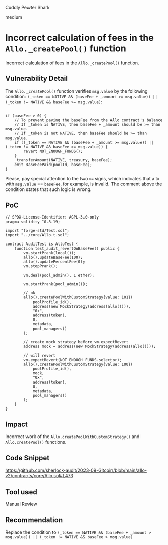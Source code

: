 Cuddly Pewter Shark

medium

# Incorrect calculation of fees in the `Allo._createPool()` function
Incorrect calculation of fees in the `Allo._createPool()` function.

## Vulnerability Detail
The `Allo._createPool()` function verifies `msg.value` by the following condition: `(_token == NATIVE && (baseFee + _amount >= msg.value)) || (_token != NATIVE && baseFee >= msg.value)`:

```solidity

if (baseFee > 0) {
    // To prevent paying the baseFee from the Allo contract's balance
    // If _token is NATIVE, then baseFee + _amount should be >= than msg.value.
    // If _token is not NATIVE, then baseFee should be >= than msg.value.
    if ((_token == NATIVE && (baseFee + _amount >= msg.value)) || (_token != NATIVE && baseFee >= msg.value)) {
        revert NOT_ENOUGH_FUNDS();
    }
    _transferAmount(NATIVE, treasury, baseFee);
    emit BaseFeePaid(poolId, baseFee);
}

```

Please, pay special attention to the two `>=` signs, which indicates that a tx with `msg.value` == `baseFee`, for example, is invalid.
The comment above the condition states that such logic is wrong.

## PoC
```solidity
// SPDX-License-Identifier: AGPL-3.0-only
pragma solidity ^0.8.19;

import "forge-std/Test.sol";
import "../core/Allo.t.sol";

contract AuditTest is AlloTest {
    function test_audit_revertOnBaseFee() public {
        vm.startPrank(local());
        allo().updateBaseFee(100);
        allo().updatePercentFee(0);
        vm.stopPrank();

        vm.deal(pool_admin(), 1 ether);

        vm.startPrank(pool_admin());

        // ok
        allo().createPoolWithCustomStrategy{value: 101}(
            poolProfile_id(),
            address(new MockStrategy(address(allo()))),
            "0x",
            address(token),
            0,
            metadata,
            pool_managers()
        );

        // create mock strategy before vm.expectRevert
        address mock = address(new MockStrategy(address(allo())));

        // will revert
        vm.expectRevert(NOT_ENOUGH_FUNDS.selector);
        allo().createPoolWithCustomStrategy{value: 100}(
            poolProfile_id(),
            mock,
            "0x",
            address(token),
            0,
            metadata,
            pool_managers()
        );
    }
}
```

## Impact
Incorrect work of the `Allo.createPoolWithCustomStrategy()` and `Allo.createPool()` functions.

## Code Snippet
https://github.com/sherlock-audit/2023-09-Gitcoin/blob/main/allo-v2/contracts/core/Allo.sol#L473

## Tool used
Manual Review

## Recommendation
Replace the condition to `(_token == NATIVE && (baseFee + _amount > msg.value)) || (_token != NATIVE && baseFee > msg.value)`